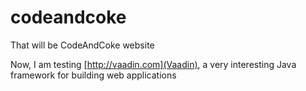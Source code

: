 codeandcoke
===========
That will be CodeAndCoke website

Now, I am testing [http://vaadin.com](Vaadin), a very interesting Java framework for building web applications
